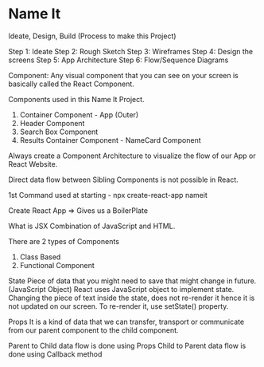 # Name It

Ideate, Design, Build (Process to make this Project)

Step 1: Ideate
Step 2: Rough Sketch
Step 3: Wireframes
Step 4: Design the screens
Step 5: App Architecture
Step 6: Flow/Sequence Diagrams

Component: Any visual component that you can see on your screen is basically called the React Component. 

Components used in this Name It Project. 
1. Container Component - App (Outer)
2. Header Component
3. Search Box Component
4. Results Container Component - NameCard Component

Always create a Component Architecture to visualize the flow of our App or React Website. 

Direct data flow between Sibling Components is not possible in React. 

1st Command used at starting - npx create-react-app nameit

Create React App => Gives us a BoilerPlate

What is JSX
Combination of JavaScript and HTML. 

There are 2 types of Components

1. Class Based
2. Functional Component

State
Piece of data that you might need to save that might change in future. (JavaScript Object)
React uses JavaScript object to implement state. 
Changing the piece of text inside the state, does not re-render it hence it is not updated on our screen. 
To re-render it, use setState() property. 

Props
It is a kind of data that we can transfer, transport or communicate from our parent component to the child component. 

Parent to Child data flow is done using Props
Child to Parent data flow is done using Callback method
